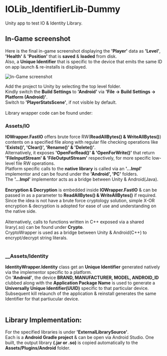 # IOLib_IdentifierLib-Dummy
Unity app to test IO & Identity Library.
 
## In-Game screenshot
Here is the final in-game screenshot displaying the **'Player'** data as **'Level'**, **'Health'** & **'Position'** 
that is **saved** & **loaded** from disk.<br>
Also, a __Unique Identifier__ that is specific to the device that emits the same ID on app launch & re-installs is displayed.

![In-Game screenshot](https://github.com/aalekhm/IOLib_IdentifierLib-Dummy/blob/main/Screenshot.jpeg?raw=true)

Add the project to Unity by selecting the top level folder.<br>
Kindly switch the __Build Settings__ to __'Android'__ via __'File -> Build Settings -> Platform (Android)'__.<br>
Switch to __'PlayerStatsScene'__, if not visible by default.
<br>
<br>
Library wrapper code can be found under:<br>
### __Assets/IO__<br />
__IOWrapper.FastIO__ offers brute force RW(__ReadAllBytes() & WriteAllBytes()__) contents on a specified file along with regular file checking operations like __'Exists()', 'Clear()', 'Rename()' & 'Delete()'__.<br>
Alternatively, it exposes __'OpenForRead()' & 'OpenForWrite()'__ that return __'FileInputStream' & 'FileOutputStream'__ respectively, for more specific low-level file RW operations.<br>
Platform specific calls to the __native library__ is called via an __'...Impl'__ implementor and can be found under the __'Android', 'PC'__  folders.<br>
The __'...Impl'__ implementor acts as a bridge between Unity & Android(Java).<br>
<br>
__Encryption & Decryption__ is embedded inside __IOWrapper.FastIO__ & can be passed in as a parameter to __ReadAllBytes() & WriteAllBytes()__ if required.<br>
Since the idea is not have a brute force cryptology solution, simple X-OR encryption & decryption is adopted for ease of use and understanding on the native side.<br>
<br>
Alternatively, calls to functions written in C++ exposed via a shared lirary(.so) can be found under __Crypto__.<br>
CryptoWrapper is used as a bridge between Unity & Android(C++) to encrypt/decrypt string literals.
<br>
<br>
### __Assets/Identity<br />
__IdentityWrapper.Identity__ class get an __Unique Identifier__ generated natively via the implementor specific to a platform.<br>
On __'Android'__, the device __BRAND, MANUFACTURER, MODEL, ANDROID_ID__ clubbed along with the __Application Package Name__ is used to generate a __Universally Unique Identifier(UUID)__ specific to that particular device.<br>
Subsequent kill relaunch of the application & reinstall generates the same Identifier for that partiucular device.
<br>
<br>
## Library Implementation:<br>
For the specified libraries is under __'ExternalLibrarySource'__.<br>
Each is a __Android Gradle project__ & can be open via Android Studio.
One built, the output library __(.jar or .so)__ is copied automatically to the __Assets/Plugins/Android__ folder.